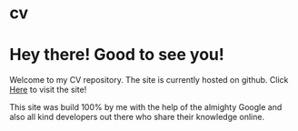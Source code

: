 # cv

<h1>Hey there! Good to see you!</h1>

Welcome to my CV repository.
The site is currently hosted on github. Click <a href="https://yudachris.github.io/cv/">Here</a> to visit the site!

This site was build 100% by me with the help of the almighty Google and also all kind developers out there who share their knowledge online.
